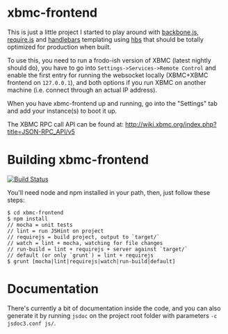 # xbmc-frontend
This is just a little project I started to play around with [backbone.js](https://backbonejs.org), [require.js](https://requirejs.org) and [handlebars](https://handlebarsjs.com) templating using [hbs](https://github.com/SlexAxton/require-handlebars-plugin) that should be totally optimized for production when built.

To use this, you need to run a frodo-ish version of XBMC (latest nightly should do), you have to go into `Settings->Services->Remote Control` and enable the first entry for running the websocket locally (XBMC+XBMC frontend on `127.0.0.1`), and both options if you run XBMC on another machine (i.e. connect through an actual IP address).

When you have xbmc-frontend up and running, go into the "Settings" tab and add your instance(s) to boot it up.

The XBMC RPC call API can be found at: http://wiki.xbmc.org/index.php?title=JSON-RPC_API/v5

# Building xbmc-frontend
[![Build Status](https://travis-ci.org/peol/xbmc-frontend.png?branch=master)](https://travis-ci.org/peol/xbmc-frontend)

You'll need node and npm installed in your path, then, just follow these steps:

```
$ cd xbmc-frontend
$ npm install
// mocha = unit tests
// lint = run JSHint on project
// requirejs = build project, output to `target/`
// watch = lint + mocha, watching for file changes
// run-build = lint + requirejs + server against `target/`
// default (or only `grunt`) = lint + requirejs
$ grunt [mocha|lint|requirejs|watch|run-build|default]
```

# Documentation
There's currently a bit of documentation inside the code, and you can also generate it by running `jsdoc` on the project root folder with parameters `-c jsdoc3.conf js/`.
